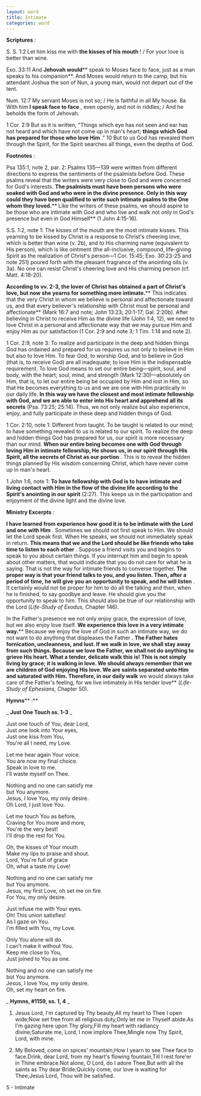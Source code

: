 ```yaml
---
layout: word
title: Intimate
categories: word
---
```


**Scriptures** :

S. S. 1:2 Let him kiss me with **the kisses of his mouth** ! / For your love is better than wine.

Exo. 33:11 And **Jehovah would**** speak to Moses face to face, just as a man speaks to his companion**. And Moses would return to the camp, but his attendant Joshua the son of Nun, a young man, would not depart out of the tent.

Num. 12:7 My servant Moses is not so; / He is faithful in all My house. 8a With him **I speak face to face** , even openly, and not in riddles; / And he beholds the form of Jehovah.

1 Cor. 2:9 But as it is written, "Things which eye has not seen and ear has not heard and which have not come up in man's heart; **things which God has prepared for those who love Him** ." 10 But to us God has revealed them through the Spirit, for the Spirit searches all things, even the depths of God.

**Footnotes** :

Psa 135:1, note 2, par. 2: Psalms 135—139 were written from different directions to express the sentiments of the psalmists before God. These psalms reveal that the writers were very close to God and were concerned for God's interests. **The psalmists must have been persons who were soaked with God and who were in the divine presence. Only in this way could they have been qualified to write such intimate psalms to the One whom they loved.**** Like the writers of these psalms, we should aspire to be those who are intimate with God and who live and walk not only in God's presence but even in God Himself** (1 John 4:15-16).

S.S. 1:2, note 1: The kisses of the mouth are the most intimate kisses. This yearning to be kissed by Christ is a response to Christ's cheering love, which is better than wine (v. 2b), and to His charming name (equivalent to His person), which is like ointment (the all-inclusive, compound, life-giving Spirit as the realization of Christ's person—1 Cor. 15:45; Exo. 30:23-25 and note 251) poured forth with the pleasant fragrance of the anointing oils (v. 3a). No one can resist Christ's cheering love and His charming person (cf. Matt. 4:18-20).

**According to vv. 2-3, the lover of Christ has obtained a part of Christ's love, but now she yearns for something more intimate.**** This indicates that the very Christ in whom we believe is personal and affectionate toward us, and that every believer's relationship with Christ must be personal and affectionate** (Mark 16:7 and note; John 13:23; 20:1-17; Gal. 2:20b). After believing in Christ to receive Him as the divine life (John 1:4, 12), we need to love Christ in a personal and affectionate way that we may pursue Him and enjoy Him as our satisfaction (1 Cor. 2:9 and note 3; 1 Tim. 1:14 and note 2).

1 Cor. 2:9, note 3: To realize and participate in the deep and hidden things God has ordained and prepared for us requires us not only to believe in Him but also to love Him. To fear God, to worship God, and to believe in God (that is, to receive God) are all inadequate; to love Him is the indispensable requirement. To love God means to set our entire being—spirit, soul, and body, with the heart, soul, mind, and strength (Mark 12:30)—absolutely on Him, that is, to let our entire being be occupied by Him and lost in Him, so that He becomes everything to us and we are one with Him practically in our daily life. **In this way we have the closest and most intimate fellowship with God, and we are able to enter into His heart and apprehend all its secrets** (Psa. 73:25; 25:14). Thus, we not only realize but also experience, enjoy, and fully participate in these deep and hidden things of God.

1 Cor. 2:10, note 1: Different from taught. To be taught is related to our mind; to have something revealed to us is related to our spirit. To realize the deep and hidden things God has prepared for us, our spirit is more necessary than our mind. **When our entire being becomes one with God through loving Him in intimate fellowship, He shows us, in our spirit through His Spirit, all the secrets of Christ as our portion** . This is to reveal the hidden things planned by His wisdom concerning Christ, which have never come up in man's heart.

1 John 1:6, note 1: **To have fellowship with God is to have intimate and living contact with Him in the flow of the divine life according to the Spirit's anointing in our spirit** (2:27). This keeps us in the participation and enjoyment of the divine light and the divine love.

**Ministry Excerpts** :

**I have learned from experience how good it is to be intimate with the Lord and one with Him** . Sometimes we should not first speak to Him. We should let the Lord speak first. When He speaks, we should not immediately speak in return. **This means that we and the Lord should be like friends who take time to listen to each other** . Suppose a friend visits you and begins to speak to you about certain things. If you interrupt him and begin to speak about other matters, that would indicate that you do not care for what he is saying. That is not the way for intimate friends to converse together. **The proper way is that your friend talks to you, and you listen. Then, after a period of time, he will give you an opportunity to speak, and he will listen** . It certainly would not be proper for him to do all the talking and then, when he is finished, to say goodbye and leave. He should give you the opportunity to speak to him. This should also be true of our relationship with the Lord (_Life-Study of Exodus,_ Chapter 146).

In the Father's presence we not only enjoy grace, the expression of love, but we also enjoy love itself. **We experience this love in a very intimate way.**** Because we enjoy the love of God in such an intimate way, we do not want to do anything that displeases the Father **. The Father hates fornication, uncleanness, and lust. If we walk in love, we shall stay away from such things. Because we love the Father, we shall not do anything to grieve His heart. What a tender, delicate walk this is! This is not simply living by grace; it is walking in love. We should always remember that we are children of God enjoying His love. We are saints separated unto Him and saturated with Him. Therefore, in our daily walk** we would always take care of the Father's feeling, for we live intimately in His tender love** (_Life-Study of Ephesians,_ Chapter 50).

**Hymns**** :**

_ **Just One Touch ss. 1-3** _

Just one touch of You, dear Lord,  
Just one look into Your eyes,   
Just one kiss from You,  
You're all I need, my Love.

Let me hear again Your voice.  
You are now my final choice.  
Speak in love to me.  
I'll waste myself on Thee.

Nothing and no one can satisfy me   
but You anymore.  
Jesus, I love You, my only desire.  
Oh Lord, I just love You.

Let me touch You as before,  
Craving for You more and more,  
You're the very best!  
I'll drop the rest for You.

Oh, the kisses of Your mouth  
Make my lips to praise and shout.  
Lord, You're full of grace  
Oh, what a taste my Love!

Nothing and no one can satisfy me  
but You anymore.  
Jesus, my first Love, oh set me on fire  
For You, my only desire.

Just infuse me with Your eyes.  
Oh! This union satisfies!  
As I gaze on You.  
I'm filled with You, my Love.

Only You alone will do.  
I can't make it without You.  
Keep me close to You,  
Just joined to You as one.

Nothing and no one can satisfy me  
but You anymore.  
Jesus, I love You, my only desire.  
Oh, set my heart on fire.

_ **Hymns, #1159, ss. 1, 4** _

1. Jesus Lord, I'm captured by Thy beauty,All my heart to Thee I open wide;Now set free from all religious duty,Only let me in Thyself abide.As I'm gazing here upon Thy glory,Fill my heart with radiancy divine;Saturate me, Lord, I now implore Thee,Mingle now Thy Spirit, Lord, with mine.

1. My Beloved, come on spices' mountain;How I yearn to see Thee face to face.Drink, dear Lord, from my heart's flowing fountain,Till I rest fore'er in Thine embrace.Not alone, O Lord, do I adore Thee,But with all the saints as Thy dear Bride;Quickly come, our love is waiting for Thee;Jesus Lord, Thou wilt be satisfied.

5 - Intimate
